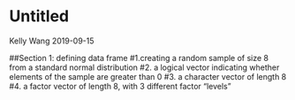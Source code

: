 Untitled
================
Kelly Wang
2019-09-15

\#\#Section 1: defining data frame \#1.creating a random sample of size
8 from a standard normal distribution \#2. a logical vector indicating
whether elements of the sample are greater than 0 \#3. a character
vector of length 8 \#4. a factor vector of length 8, with 3 different
factor “levels”
